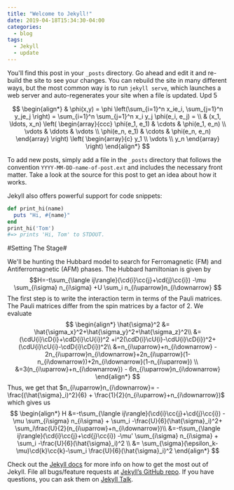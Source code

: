 ```yaml
---
title: "Welcome to Jekyll!"
date: 2019-04-18T15:34:30-04:00
categories:
  - blog
tags:
  - Jekyll
  - update
---
```


You'll find this post in your `_posts` directory. Go ahead and edit it and re-build the site to see your changes. You can rebuild the site in many different ways, but the most common way is to run `jekyll serve`, which launches a web server and auto-regenerates your site when a file is updated. Upd 5

$$
\begin{align*}
  & \phi(x,y) = \phi \left(\sum_{i=1}^n x_ie_i, \sum_{j=1}^n y_je_j \right)
  = \sum_{i=1}^n \sum_{j=1}^n x_i y_j \phi(e_i, e_j) = \\
  & (x_1, \ldots, x_n) \left( \begin{array}{ccc}
      \phi(e_1, e_1) & \cdots & \phi(e_1, e_n) \\
      \vdots & \ddots & \vdots \\
      \phi(e_n, e_1) & \cdots & \phi(e_n, e_n)
    \end{array} \right)
  \left( \begin{array}{c}
      y_1 \\
      \vdots \\
      y_n
    \end{array} \right)
\end{align*}
$$

To add new posts, simply add a file in the `_posts` directory that follows the convention `YYYY-MM-DD-name-of-post.ext` and includes the necessary front matter. Take a look at the source for this post to get an idea about how it works.

Jekyll also offers powerful support for code snippets:

```ruby
def print_hi(name)
  puts "Hi, #{name}"
end
print_hi('Tom')
#=> prints 'Hi, Tom' to STDOUT.
```


#Setting The Stage#

We'll be hunting the Hubbard model to search for Ferromagnetic (FM) and Antiferromagnetic (AFM) phases. The Hubbard hamiltonian is given by 
$$H=-t\sum_{\langle ij\rangle}(\cd{i}\cc{j}+\cd{j}\cc{i}) -\mu \sum_{i\sigma} n_{i\sigma} +U \sum_i n_{i\uparrow}n_{i\downarrow}  $$
The first step is to write the interaction term in terms of the Pauli matrices. The Pauli matrices differ from the spin matrices by a factor of $2$. We evaluate
$$
\begin{align*}
\hat{\sigma}^2 &= \hat{\sigma_x}^2+\hat{\sigma_y}^2+\hat{\sigma_z}^2\\
&=(\cdU{i}\cD{i}+\cdD{i}\cU{i})^2 +i^2(\cdD{i}\cU{i}-\cdU{i}\cD{i})^2+(\cdU{i}\cU{i}-\cdD{i}\cD{i})^2\\
&=n_{i\uparrow}+n_{i\downarrow} - 2n_{i\uparrow}n_{i\downarrow}+2n_{i\uparrow}(1-n_{i\downarrow})+2n_{i\downarrow}(1-n_{i\uparrow}) \\
&=3(n_{i\uparrow}+n_{i\downarrow}) - 6n_{i\uparrow}n_{i\downarrow}
\end{align*}
$$
Thus, we get that $n_{i\uparrow}n_{i\downarrow}= -\frac{(\hat{\sigma}_i)^2}{6} + \frac{1}{2}(n_{i\uparrow}+n_{i\downarrow})$ which gives us 
$$
\begin{align*}
 H &=-t\sum_{\langle ij\rangle}(\cd{i}\cc{j}+\cd{j}\cc{i}) -\mu \sum_{i\sigma} n_{i\sigma} + \sum_i -\frac{U}{6}(\hat{\sigma}_i)^2+ \sum_i\frac{U}{2}(n_{i\uparrow}+n_{i\downarrow})\\
&=-t\sum_{\langle ij\rangle}(\cd{i}\cc{j}+\cd{j}\cc{i}) -\mu' \sum_{i\sigma} n_{i\sigma} + \sum_i -\frac{U}{6}(\hat{\sigma}_i)^2 \\
&= \sum_{\sigma}(\epsilon_k-\mu)\cd{k}\cc{k}-\sum_i \frac{U}{6}(\hat{\sigma}_i)^2
\end{align*}
$$

Check out the [Jekyll docs][jekyll-docs] for more info on how to get the most out of Jekyll. File all bugs/feature requests at [Jekyll’s GitHub repo][jekyll-gh]. If you have questions, you can ask them on [Jekyll Talk][jekyll-talk].

[jekyll-docs]: https://jekyllrb.com/docs/home
[jekyll-gh]:   https://github.com/jekyll/jekyll
[jekyll-talk]: https://talk.jekyllrb.com/
